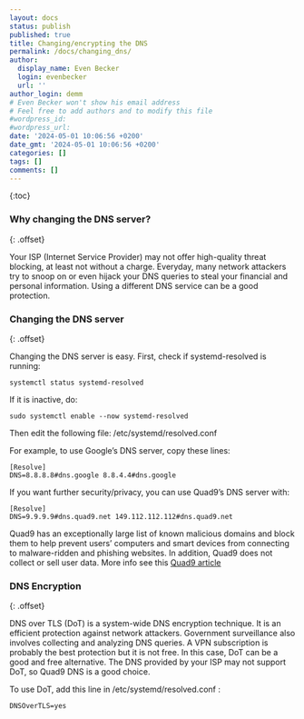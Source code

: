 ```yaml
---
layout: docs
status: publish
published: true
title: Changing/encrypting the DNS
permalink: /docs/changing_dns/
author:
  display_name: Even Becker
  login: evenbecker
  url: ''
author_login: demm
# Even Becker won't show his email address
# Feel free to add authors and to modify this file
#wordpress_id:
#wordpress_url:
date: '2024-05-01 10:06:56 +0200'
date_gmt: '2024-05-01 10:06:56 +0200'
categories: []
tags: []
comments: []
---
```


{:toc}



### Why changing the DNS server?
{: .offset}


Your ISP (Internet Service Provider) may not offer high-quality threat blocking, at least not without a charge. Everyday, many network attackers try to snoop on or even hijack your DNS queries to steal your financial and personal information. Using a different DNS service can be a good protection.


### Changing the DNS server
{: .offset}

Changing the DNS server is easy. First, check if systemd-resolved is running:
```
systemctl status systemd-resolved

```

If it is inactive, do:

```
sudo systemctl enable --now systemd-resolved

```
Then edit the following file: /etc/systemd/resolved.conf

For example, to use Google’s DNS server, copy these lines:
```
[Resolve]
DNS=8.8.8.8#dns.google 8.8.4.4#dns.google
```
If you want further security/privacy, you can use Quad9’s DNS server with:
```
[Resolve]
DNS=9.9.9.9#dns.quad9.net 149.112.112.112#dns.quad9.net
```

Quad9 has an exceptionally large list of known malicious domains and block them to help prevent users’ computers and smart devices from connecting to malware-ridden and phishing websites. In addition, Quad9 does not collect or sell user data. More info see this [Quad9 article](https://www.quad9.net/news/blog/why-should-i-switch-to-a-security-and-privacy-focused-dns-server/)

### DNS Encryption
{: .offset}

DNS over TLS (DoT) is a system-wide DNS encryption technique. It is an efficient protection against network attackers.
Government surveillance also involves collecting and analyzing DNS queries. A VPN subscription is probably the best protection but it is not free. In this case, DoT can be a good and free alternative. The DNS provided by your ISP may not support DoT, so Quad9 DNS is a good choice.

To use DoT, add this line in /etc/systemd/resolved.conf :
```
DNSOverTLS=yes
```

